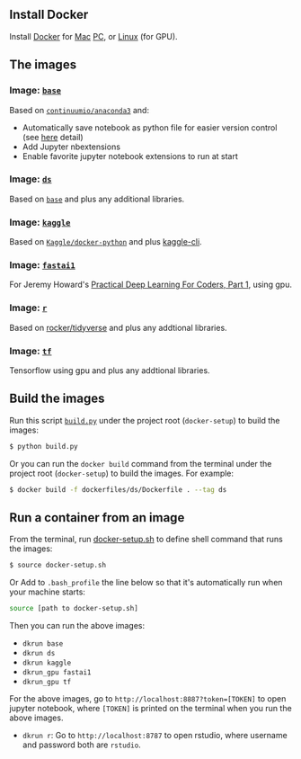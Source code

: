## Install Docker
Install [Docker](https://www.docker.com/) for [Mac](https://www.docker.com/docker-mac) [PC](https://www.docker.com/docker-windows), or [Linux](https://docs.docker.com/engine/installation/linux/docker-ce/ubuntu/) (for GPU).

## The images
### Image: [`base`](https://github.com/yang-zhang/docker-setup/blob/master/dockerfiles/base/Dockerfile)
Based on [`continuumio/anaconda3`](https://hub.docker.com/r/continuumio/anaconda3/) and:
- Automatically save notebook as python file for easier version control (see [here](https://github.com/yang-zhang/docker-setup/blob/master/save_notebook_as_py_file.md) detail)
- Add Jupyter nbextensions
- Enable favorite jupyter notebook extensions to run at start
### Image: [`ds`](https://github.com/yang-zhang/docker-setup/blob/master/dockerfiles/ds/Dockerfile)
Based on [`base`](https://github.com/yang-zhang/docker-setup/blob/master/dockerfiles/base/Dockerfile) and plus any additional libraries.
### Image: [`kaggle`](https://github.com/yang-zhang/docker-setup/blob/master/dockerfiles/kaggle/Dockerfile)
Based on [`Kaggle/docker-python`](https://github.com/Kaggle/docker-python) and plus [kaggle-cli](https://github.com/floydwch/kaggle-cli).
### Image: [`fastai1`](https://github.com/yang-zhang/docker-setup/blob/master/dockerfiles/fastai1/Dockerfile) 
For Jeremy Howard's [Practical Deep Learning For Coders, Part 1](http://course.fast.ai/), using gpu.
### Image: [`r`](https://github.com/yang-zhang/docker-setup/blob/master/dockerfiles/r/Dockerfile)
Based on [rocker/tidyverse](https://hub.docker.com/r/rocker/tidyverse/) and plus any addtional libraries.
### Image: [`tf`](https://github.com/yang-zhang/docker-setup/blob/master/dockerfiles/tf/Dockerfile)
Tensorflow using gpu and plus any addtional libraries.

## Build the images
Run this script [`build.py`](https://github.com/yang-zhang/docker-setup/blob/master/build.py) under the project root (`docker-setup`)  to build the images:
```sh
$ python build.py
```

Or you can run the `docker build` command from the terminal under the project root (`docker-setup`) to build the images. For example:
```sh
$ docker build -f dockerfiles/ds/Dockerfile . --tag ds
```

## Run a container from an image
From the terminal, run [docker-setup.sh](https://github.com/yang-zhang/docker-setup/blob/master/docker-setup.sh) to define shell command that runs the images:
```sh
$ source docker-setup.sh
```
Or Add to `.bash_profile` the line below so that it's automatically run when your machine starts:
```sh
source [path to docker-setup.sh]
```

Then you can run the above images:
- `dkrun base`
- `dkrun ds` 
- `dkrun kaggle`
- `dkrun_gpu fastai1`
- `dkrun_gpu tf`

For the above images, go to `http://localhost:8887?token=[TOKEN]` to open jupyter notebook, where `[TOKEN]` is printed on the terminal when you run the above images.

- `dkrun r`: Go to `http://localhost:8787` to open rstudio, where username and password both are `rstudio`.
